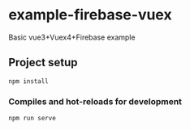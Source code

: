 # example-firebase-vuex
Basic vue3+Vuex4+Firebase example
## Project setup
```
npm install
```

### Compiles and hot-reloads for development
```
npm run serve
```